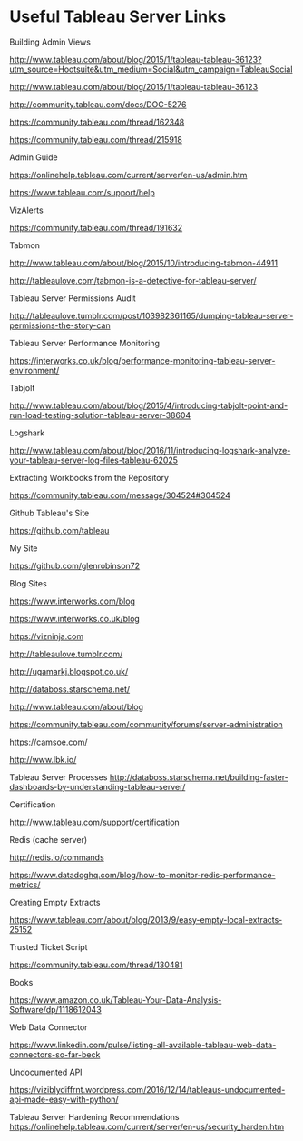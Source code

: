 # Useful Tableau Server Links

Building Admin Views


http://www.tableau.com/about/blog/2015/1/tableau-tableau-36123?utm_source=Hootsuite&utm_medium=Social&utm_campaign=TableauSocial

http://www.tableau.com/about/blog/2015/1/tableau-tableau-36123

http://community.tableau.com/docs/DOC-5276

https://community.tableau.com/thread/162348

https://community.tableau.com/thread/215918

Admin Guide

https://onlinehelp.tableau.com/current/server/en-us/admin.htm

https://www.tableau.com/support/help


VizAlerts 

https://community.tableau.com/thread/191632


Tabmon

http://www.tableau.com/about/blog/2015/10/introducing-tabmon-44911

http://tableaulove.com/tabmon-is-a-detective-for-tableau-server/



Tableau Server Permissions Audit

http://tableaulove.tumblr.com/post/103982361165/dumping-tableau-server-permissions-the-story-can

Tableau Server Performance Monitoring

https://interworks.co.uk/blog/performance-monitoring-tableau-server-environment/


Tabjolt

http://www.tableau.com/about/blog/2015/4/introducing-tabjolt-point-and-run-load-testing-solution-tableau-server-38604

Logshark

http://www.tableau.com/about/blog/2016/11/introducing-logshark-analyze-your-tableau-server-log-files-tableau-62025

Extracting Workbooks from the Repository

https://community.tableau.com/message/304524#304524


Github
Tableau's Site

https://github.com/tableau

My Site

https://github.com/glenrobinson72


Blog Sites

https://www.interworks.com/blog

https://www.interworks.co.uk/blog

https://vizninja.com

http://tableaulove.tumblr.com/

http://ugamarkj.blogspot.co.uk/

http://databoss.starschema.net/

http://www.tableau.com/about/blog

https://community.tableau.com/community/forums/server-administration

https://camsoe.com/

http://www.lbk.io/

Tableau Server Processes
http://databoss.starschema.net/building-faster-dashboards-by-understanding-tableau-server/


Certification

http://www.tableau.com/support/certification

Redis (cache server)

http://redis.io/commands

https://www.datadoghq.com/blog/how-to-monitor-redis-performance-metrics/

Creating Empty Extracts

https://www.tableau.com/about/blog/2013/9/easy-empty-local-extracts-25152

Trusted Ticket Script

https://community.tableau.com/thread/130481

Books

https://www.amazon.co.uk/Tableau-Your-Data-Analysis-Software/dp/1118612043

Web Data Connector

https://www.linkedin.com/pulse/listing-all-available-tableau-web-data-connectors-so-far-beck

Undocumented API

https://viziblydiffrnt.wordpress.com/2016/12/14/tableaus-undocumented-api-made-easy-with-python/

Tableau Server Hardening Recommendations
https://onlinehelp.tableau.com/current/server/en-us/security_harden.htm

